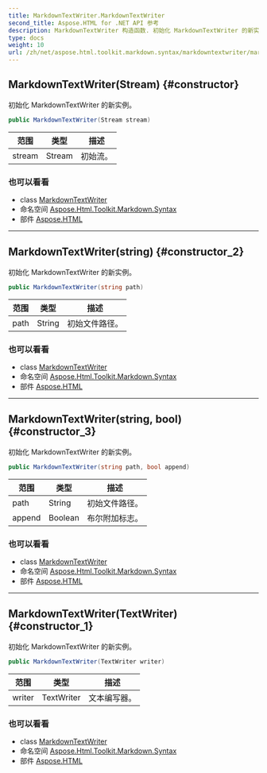 ```yaml
---
title: MarkdownTextWriter.MarkdownTextWriter
second_title: Aspose.HTML for .NET API 参考
description: MarkdownTextWriter 构造函数. 初始化 MarkdownTextWriter 的新实例
type: docs
weight: 10
url: /zh/net/aspose.html.toolkit.markdown.syntax/markdowntextwriter/markdowntextwriter/
---
```

## MarkdownTextWriter(Stream) {#constructor}

初始化 MarkdownTextWriter 的新实例。

```csharp
public MarkdownTextWriter(Stream stream)
```

| 范围 | 类型 | 描述 |
| --- | --- | --- |
| stream | Stream | 初始流。 |

### 也可以看看

* class [MarkdownTextWriter](../)
* 命名空间 [Aspose.Html.Toolkit.Markdown.Syntax](../../markdowntextwriter/)
* 部件 [Aspose.HTML](../../../)

---

## MarkdownTextWriter(string) {#constructor_2}

初始化 MarkdownTextWriter 的新实例。

```csharp
public MarkdownTextWriter(string path)
```

| 范围 | 类型 | 描述 |
| --- | --- | --- |
| path | String | 初始文件路径。 |

### 也可以看看

* class [MarkdownTextWriter](../)
* 命名空间 [Aspose.Html.Toolkit.Markdown.Syntax](../../markdowntextwriter/)
* 部件 [Aspose.HTML](../../../)

---

## MarkdownTextWriter(string, bool) {#constructor_3}

初始化 MarkdownTextWriter 的新实例。

```csharp
public MarkdownTextWriter(string path, bool append)
```

| 范围 | 类型 | 描述 |
| --- | --- | --- |
| path | String | 初始文件路径。 |
| append | Boolean | 布尔附加标志。 |

### 也可以看看

* class [MarkdownTextWriter](../)
* 命名空间 [Aspose.Html.Toolkit.Markdown.Syntax](../../markdowntextwriter/)
* 部件 [Aspose.HTML](../../../)

---

## MarkdownTextWriter(TextWriter) {#constructor_1}

初始化 MarkdownTextWriter 的新实例。

```csharp
public MarkdownTextWriter(TextWriter writer)
```

| 范围 | 类型 | 描述 |
| --- | --- | --- |
| writer | TextWriter | 文本编写器。 |

### 也可以看看

* class [MarkdownTextWriter](../)
* 命名空间 [Aspose.Html.Toolkit.Markdown.Syntax](../../markdowntextwriter/)
* 部件 [Aspose.HTML](../../../)


